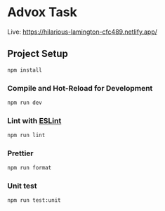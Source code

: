 # Advox Task
Live: https://hilarious-lamington-cfc489.netlify.app/

## Project Setup

```sh
npm install
```

### Compile and Hot-Reload for Development

```sh
npm run dev
```

### Lint with [ESLint](https://eslint.org/)

```sh
npm run lint
```

### Prettier

```sh
npm run format
```

### Unit test

```sh
npm run test:unit
```
